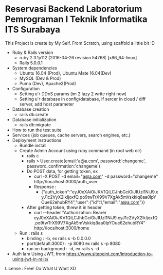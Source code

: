 # Reservasi Backend Laboratorium Pemrograman I Teknik Informatika ITS Surabaya

This Project is create by My Self.
From Scratch, using scaffold a little bit :D

* Ruby & Rails version
    - ruby 2.3.1p112 (2016-04-26 revision 54768) [x86_64-linux]
    - Rails 5.0.0.1
* System dependencies
  - Ubuntu 16.04 (Prod), Ubuntu Mate 16.04(Dev)
  - MySQL (Dev & Prod)
  - Puma (Dev), Apache2(Prod)
* Configuration
  - Setting u'r DDoS params (im 2 lazy 2 write right now)
  - Setting u'r database in config/database, if sercer in cloud / diff server, add host parameter
* Database creation  
    - rails db:create
* Database initialization
    - rails db:migrate
* How to run the test suite
* Services (job queues, cache servers, search engines, etc.)
* Deployment instructions
  - Bundle install
  - Create Admin Account using ruby command (in root web dir)
    - rails c
    - rails > User.create(email:'a@a.com', password:'changeme', password_confirmation:'changeme')
    - Do POST data, for getting token, ex
        - curl -X POST -d email="a@a.com" -d password="changeme" http://localhost:3000/auth_user
        - Response :
            - {"auth_token":"eyJ0eXAiOiJKV1QiLCJhbGciOiJIUzI1NiJ9.eyJ1c2VyX2lkIjoxfQ.po9twTrX99V7XgAk5mVskkiq8aa0lpYOue62ehubRY4","user":{"id":1,"email":"a@a.com"}}
    - After getting token, threw it in header
        - curl --header "Authorization: Bearer eyJ0eXAiOiJKV1QiLCJhbGciOiJIUzI1NiJ9.eyJ1c2VyX2lkIjoxfQ.po9twTrX99V7XgAk5mVskkiq8aa0lpYOue62ehubRY4" http://localhost:3000/home
  - Run : rails s
    - binding : -b, ex rails s -b 0.0.0.0
    - port(default:3000) : -p 8080 ex rails s -p 8080
    - run on background : -d, ex rails s -d
* Auth
  Iam Using JWT, from https://www.sitepoint.com/introduction-to-using-jwt-in-rails/

License : Free! Do What U Want XD